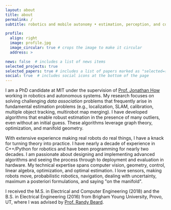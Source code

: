 ```yaml
---
layout: about
title: about
permalink: /
subtitle: robotics and mobile autonomy • estimation, perception, and control

profile:
  align: right
  image: profile.jpg
  image_circular: true # crops the image to make it circular
  address: >

news: false  # includes a list of news items
selected_projects: true
selected_papers: true # includes a list of papers marked as "selected={true}"
social: true  # includes social icons at the bottom of the page
---
```


I am a PhD candidate at MIT under the supervision of [Prof. Jonathan How](https://www.mit.edu/~jhow/) working in robotics and autonomous systems. My research focuses on solving challenging *data association* problems that frequently arise in fundamental estimation problems (e.g., localization, SLAM, calibration, multiple object tracking, multirobot map merging). I have developed algorithms that enable robust estimation in the presence of many outliers, even without an initial guess. These algorithms leverage graph theory, optimization, and manifold geometry.

With extensive experience making real robots do real things, I have a knack for turning theory into practice. I have nearly a decade of experience in C++/Python for robotics and have been programming for nearly two decades. I am passionate about designing and implementing advanced algorithms and seeing the process through to deployment and evaluation in hardware. My technical expertise spans computer vision, geometry, control, linear algebra, optimization, and optimal estimation. I love sensors, making robots move, probabilistic robotics, navigation, dealing with uncertainty, maximum a posteriori formulations, and saying "on the manifold".

I received the M.S. in Electrical and Computer Engineering (2018) and the B.S. in Electrical Engineering (2016) from Brigham Young University, Provo, UT, where I was advised by [Prof. Randy Beard](https://ece.byu.edu/directory/randy-beard).